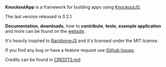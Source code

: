**KnockoutApp** is a framework for building apps using [KnockoutJS](http://knockoutjs.com/).

The last version released is 0.2.1

**Documentation**, **downloads**, how to **contribute**, **tests**, **example application** and more can be found on the [website](http://paglias.net/KnockoutApp).

It's heavily inspired to [BackboneJS](http://backbonejs.org) and it's licensed under the MIT license.

If you find any bug or have a feature request use [Github Issues](https://github.com/paglias/KnockoutApp/issues).

Credits can be found in [CREDITS.md](https://github.com/paglias/KnockoutApp/blob/master/CREDITS.md).

